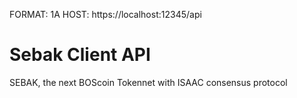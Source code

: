 FORMAT: 1A
HOST: https://localhost:12345/api

# Sebak Client API
SEBAK, the next BOScoin Tokennet with ISAAC consensus protocol 

<!-- partial(v1/accounts.md) -->
<!-- partial(v1/models.md) -->
<!-- partial(/v1/transactions.md) -->
